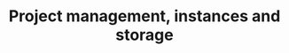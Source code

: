 ---
title: Project management, instances and storage
slug: public-cloud
excerpt: Utilizar o Public Cloud com a OVHcloud
sections: Introdução, Gestão do projeto, Gestão a partir do Horizon, Gestão a partir do Espaço Cliente OVHcloud, Gestão via OpenStack, Rede, Armazenamento, Tutoriais
order: 01
---
